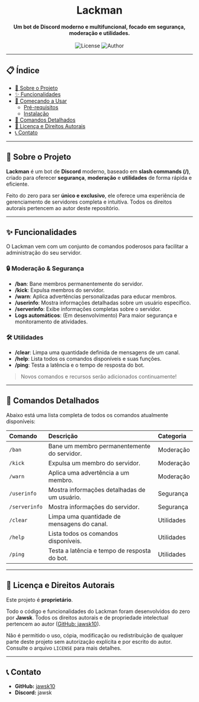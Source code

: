 <h1 align="center">Lackman</h1>

<p align="center">
  <strong>Um bot de Discord moderno e multifuncional, focado em segurança, moderação e utilidades.</strong>
  <br />
  <br />
  <img src="https://img.shields.io/badge/license-Proprietary-red" alt="License">
  <img src="https://img.shields.io/badge/author-jawsk10-blue" alt="Author">
</p>

---

## 📋 Índice

- [📖 Sobre o Projeto](#-sobre-o-projeto)
- [✨ Funcionalidades](#-funcionalidades)
- [🚀 Começando a Usar](#-começando-a-usar)
  - [Pré-requisitos](#pré-requisitos)
  - [Instalação](#instalação)
- [🤖 Comandos Detalhados](#-comandos-detalhados)
- [📜 Licença e Direitos Autorais](#-licença-e-direitos-autorais)
- [📞 Contato](#-contato)

---

## 📖 Sobre o Projeto

**Lackman** é um bot de **Discord** moderno, baseado em **slash commands (/)**, criado para oferecer **segurança**, **moderação** e **utilidades** de forma rápida e eficiente.

Feito do zero para ser **único e exclusivo**, ele oferece uma experiência de gerenciamento de servidores completa e intuitiva. Todos os direitos autorais pertencem ao autor deste repositório.

---

## ✨ Funcionalidades

O Lackman vem com um conjunto de comandos poderosos para facilitar a administração do seu servidor.

### 🔒 Moderação & Segurança
- **/ban**: Bane membros permanentemente do servidor.
- **/kick**: Expulsa membros do servidor.
- **/warn**: Aplica advertências personalizadas para educar membros.
- **/userinfo**: Mostra informações detalhadas sobre um usuário específico.
- **/serverinfo**: Exibe informações completas sobre o servidor.
- **Logs automáticos**: (Em desenvolvimento) Para maior segurança e monitoramento de atividades.

### 🛠️ Utilidades
- **/clear**: Limpa uma quantidade definida de mensagens de um canal.
- **/help**: Lista todos os comandos disponíveis e suas funções.
- **/ping**: Testa a latência e o tempo de resposta do bot.

> Novos comandos e recursos serão adicionados continuamente!

---

## 🤖 Comandos Detalhados

Abaixo está uma lista completa de todos os comandos atualmente disponíveis:

| Comando | Descrição | Categoria |
| :--- | :--- | :--- |
| `/ban` | Bane um membro permanentemente do servidor. | Moderação |
| `/kick` | Expulsa um membro do servidor. | Moderação |
| `/warn` | Aplica uma advertência a um membro. | Moderação |
| `/userinfo` | Mostra informações detalhadas de um usuário. | Segurança |
| `/serverinfo`| Mostra informações do servidor. | Segurança |
| `/clear` | Limpa uma quantidade de mensagens do canal. | Utilidades |
| `/help` | Lista todos os comandos disponíveis. | Utilidades |
| `/ping` | Testa a latência e tempo de resposta do bot. | Utilidades |

---

## 📜 Licença e Direitos Autorais

Este projeto é **proprietário**.

Todo o código e funcionalidades do Lackman foram desenvolvidos do zero por **Jawsk**. Todos os direitos autorais e de propriedade intelectual pertencem ao autor ([GitHub: jawsk10](https://github.com/jawsk10)).

Não é permitido o uso, cópia, modificação ou redistribuição de qualquer parte deste projeto sem autorização explícita e por escrito do autor. Consulte o arquivo `LICENSE` para mais detalhes.

---

## 📞 Contato

- **GitHub:** [jawsk10](https://github.com/jawsk10)
- **Discord:** jawsk